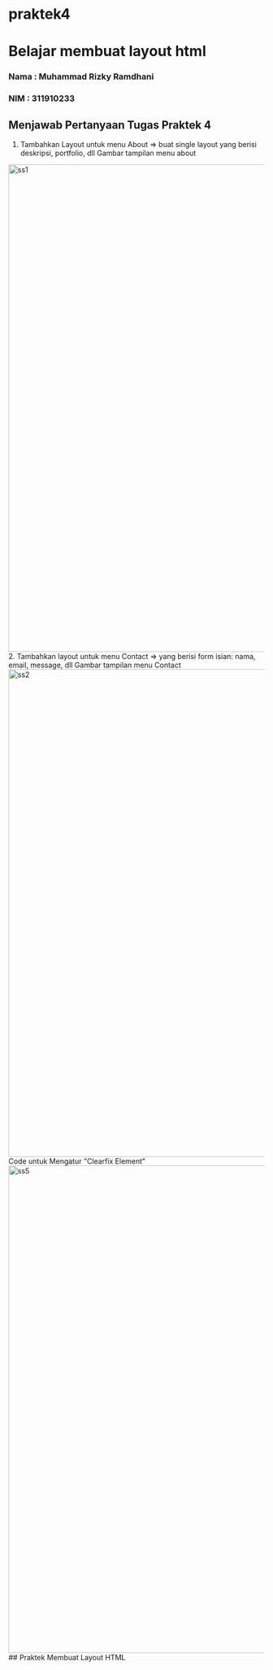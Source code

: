 # praktek4
# Belajar membuat layout html
### Nama : Muhammad Rizky Ramdhani
### NIM : 311910233
## Menjawab Pertanyaan Tugas Praktek 4
1. Tambahkan Layout untuk menu About => buat single layout yang berisi deskripsi, portfolio, dll
Gambar tampilan menu about
<img width="960" alt="ss1" src="https://user-images.githubusercontent.com/81758035/115945855-c554c600-a4e7-11eb-9972-1e68f8e1e43b.png">
2. Tambahkan layout untuk menu Contact => yang berisi form isian: nama, email, message, dll
Gambar tampilan menu Contact
<img width="960" alt="ss2" src="https://user-images.githubusercontent.com/81758035/115946143-6e4ff080-a4e9-11eb-9e48-a9ba7e99b6ec.png">
Code untuk Mengatur "Clearfix Element"
<img width="960" alt="ss5" src="https://user-images.githubusercontent.com/81758035/115946155-7c9e0c80-a4e9-11eb-9e96-40199788f605.png">
## Praktek Membuat Layout HTML


